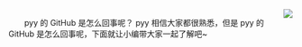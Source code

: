 <img align="right" src="https://github-readme-stats.vercel.app/api?username=one-pyy&show_icons=true" />

　　pyy 的 GitHub 是怎么回事呢？ pyy 相信大家都很熟悉，但是 pyy 的 GitHub 是怎么回事呢，下面就让小编带大家一起了解吧~
